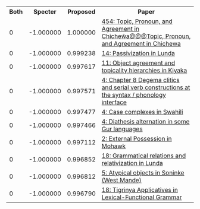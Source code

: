 <html><table><tr>
<th>Both</th>
<th>Specter</th>
<th>Proposed</th>
<th>Paper</th>
</tr>
<tr>
<td>0</td>
<td>-1.000000</td>
<td>1.000000</td>
<td><a href="https://www.semanticscholar.org/paper/236f9d2404e216097b45149100b02a4c10fa2288">454: Topic, Pronoun, and Agreement in Chicheŵa@@@Topic, Pronoun, and Agreement in Chichewa</a></td>
</tr>
<tr>
<td>0</td>
<td>-1.000000</td>
<td>0.999238</td>
<td><a href="https://www.semanticscholar.org/paper/0672fabc8da8a973e1b32cdcb58a80b620d61320">14: Passivization in Lunda</a></td>
</tr>
<tr>
<td>0</td>
<td>-1.000000</td>
<td>0.997617</td>
<td><a href="https://www.semanticscholar.org/paper/72728551800ecf98515a163d6a11777816ff1ff7">11: Object agreement and topicality hierarchies in Kiyaka</a></td>
</tr>
<tr>
<td>0</td>
<td>-1.000000</td>
<td>0.997571</td>
<td><a href="https://www.semanticscholar.org/paper/547975ae1f0eff71eeefc708e943518a4ebbd127">4: Chapter 8 Degema clitics and serial verb constructions at the syntax / phonology interface</a></td>
</tr>
<tr>
<td>0</td>
<td>-1.000000</td>
<td>0.997477</td>
<td><a href="https://www.semanticscholar.org/paper/80dcdad2e599d6ce05898135fc35945beba3c789">4: Case complexes in Swahili</a></td>
</tr>
<tr>
<td>0</td>
<td>-1.000000</td>
<td>0.997466</td>
<td><a href="https://www.semanticscholar.org/paper/fb388ac05752fe25854a80647596348b3711c27c">4: Diathesis alternation in some Gur languages</a></td>
</tr>
<tr>
<td>0</td>
<td>-1.000000</td>
<td>0.997112</td>
<td><a href="https://www.semanticscholar.org/paper/301d87fb7736f15ad042efb2193550d71571e2ac">2: External Possession in Mohawk</a></td>
</tr>
<tr>
<td>0</td>
<td>-1.000000</td>
<td>0.996852</td>
<td><a href="https://www.semanticscholar.org/paper/8663950070d78234e13739a33bb0e9a195ebd787">18: Grammatical relations and relativization in Lunda</a></td>
</tr>
<tr>
<td>0</td>
<td>-1.000000</td>
<td>0.996812</td>
<td><a href="https://www.semanticscholar.org/paper/c7b3a6c1b80026cf54413dc8f4c8c276689269ed">5: Atypical objects in Soninke (West Mande)</a></td>
</tr>
<tr>
<td>0</td>
<td>-1.000000</td>
<td>0.996790</td>
<td><a href="https://www.semanticscholar.org/paper/e8065a59ec83f9b997dd48dd96213d2c7c2b420e">18: Tigrinya Applicatives in Lexical-Functional Grammar</a></td>
</tr>
</table></html>
